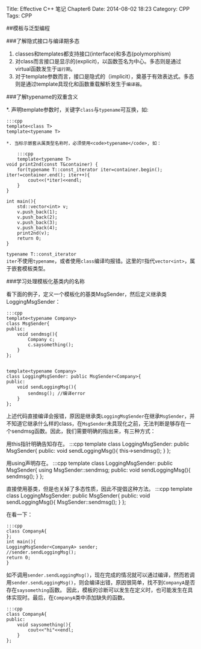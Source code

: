 Title: Effective C++ 笔记 Chapter6
Date: 2014-08-02 18:23
Category: CPP
Tags: CPP


##模板与泛型编程

###了解隐式接口与编译期多态

1. classes和templates都支持接口(interface)和多态(polymorphism)
2. 对class而言接口是显示的(explicit)，以函数签名为中心。多态则是通过virtual函数发生于<code>运行期</code>。
3. 对于template参数而言，接口是隐式的（implicit），奠基于有效表达式。多态则是通过template具现化和函数重载解析发生于<code>编译器</code>。

###了解typename的双重含义

*. 声明template参数时，关键字<code>class</code>与<code>typename</code>可互换，如:

    :::cpp
    template<class T>
    template<typename T>

    *. 当标示嵌套从属类型名称时，必须使用<code>typename</code>, 如：
        
        :::cpp
        template<typename T>
    void print2nd(const T&container) {
        for(typename T::const_iterator iter=container.begin(); iter!=container.end(); iter++){
            cout<<(*iter)<<endl;
        }
    }

    int main(){
        std::vector<int> v;
        v.push_back(1);
        v.push_back(2);
        v.push_back(3);
        v.push_back(4);
        print2nd(v);
        return 0;
    }

<code>typename T::const_iterator iter</code>不使用<code>typename</code>，或者使用<code>class</code>编译均报错。这里的<code>T</code>指代<code>vector\<int\></code>，属于嵌套模板类型。

###学习处理模板化基类内的名称

看下面的例子，定义一个模板化的基类MsgSender，然后定义继承类LoggingMsgSender：

    :::cpp
    template<typename Company>
    class MsgSender{
    public:
        void sendmsg(){
            Company c;
            c.saysomething();
        }
    };


    template<typename Company>
    class LoggingMsgSender: public MsgSender<Company>{
    public:
        void sendLoggingMsg(){
            sendmsg(); //编译error
        }
    };

上述代码直接编译会报错，原因是继承类<code>LoggingMsgSender</code>在继承<code>MsgSender<Company></code>，并不知道它继承什么样的class，在<code>MsgSender<Company></code>未具现化之前，无法判断是够存在一个sendmsg函数。因此，我们需要明确的指出来，有三种方式：

用this指针明确告知存在。
    :::cpp
    template<typename Company>
    class LoggingMsgSender: public MsgSender<Company>{
    public:
        void sendLoggingMsg(){
            this->sendmsg();
        }
    };

用using声明存在。
    :::cpp
    template<typename Company>
    class LoggingMsgSender: public MsgSender<Company>{
    using MsgSender<Company>::sendmsg;
    public:
        void sendLoggingMsg(){
            sendmsg();
        }
    };

直接使用基类，但是也关掉了多态性质，因此不提倡这种方法。
    :::cpp
    template<typename Company>
    class LoggingMsgSender: public MsgSender<Company>{
    public:
        void sendLoggingMsg(){
            MsgSender<Company>::sendmsg();
        }
    };

在看一下：

    :::cpp
    class CompanyA{
    };
    int main(){
    LoggingMsgSender<CompanyA> sender;
    //sender.sendLoggingMsg();
    return 0;
    }

如不调用<code>sender.sendLoggingMsg()</code>，现在完成的情况就可以通过编译，然而若调用<code>sender.sendLoggingMsg()</code>，则会编译出错，原因很简单，找不到<code>CompanyA</code>是否存在<code>saysomething</code>函数。 因此，模板的诊断可以发生在定义时，也可能发生在具体实现时。最后，在<code>CompanyA</code>类中添加缺失的函数。

    :::cpp
    class CompanyA{
    public:
        void saysomething(){
            cout<<"hi"<<endl;
        }
    };

